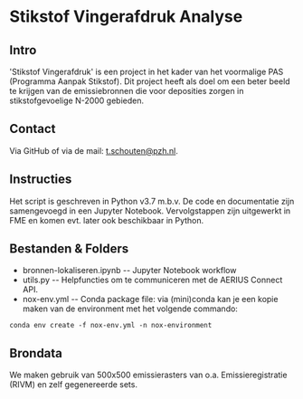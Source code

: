 # Stikstof Vingerafdruk Analyse

## Intro 
'Stikstof Vingerafdruk' is een project in het kader van het voormalige PAS (Programma Aanpak Stikstof). Dit project heeft als doel om een beter beeld te krijgen van de emissiebronnen die voor deposities zorgen in stikstofgevoelige N-2000 gebieden. 

## Contact
Via GitHub of via de mail: t.schouten@pzh.nl.

## Instructies
Het script is geschreven in Python v3.7 m.b.v. De code en documentatie zijn samengevoegd in een Jupyter Notebook. Vervolgstappen zijn uitgewerkt in FME en komen evt. later ook beschikbaar in Python.

## Bestanden & Folders
- bronnen-lokaliseren.ipynb -- Jupyter Notebook workflow
- utils.py -- Helpfuncties om te communiceren met de AERIUS Connect API.
- nox-env.yml -- Conda package file: via (mini)conda kan je een kopie maken van de environment met het volgende commando:
```
conda env create -f nox-env.yml -n nox-environment 
```

## Brondata
We maken gebruik van 500x500 emissierasters van o.a. Emissieregistratie (RIVM) en zelf gegenereerde sets.
